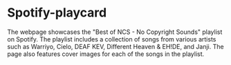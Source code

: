 # Spotify-playcard
The webpage showcases the "Best of NCS - No Copyright Sounds" playlist on Spotify. The playlist includes a collection of songs from various artists such as Warriyo, Cielo, DEAF KEV, Different Heaven &amp; EH!DE, and Janji.  The page also features cover images for each of the songs in the playlist.

